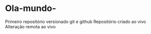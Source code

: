 # Ola-mundo-
Primeiro repositório versionado git e github
Repositório criado ao vivo
Alteração remota ao vivo
